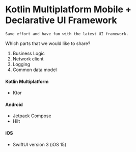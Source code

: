 # Kotlin Multiplatform Mobile + Declarative UI Framework

```
Save effort and have fun with the latest UI framework.
```

Which parts that we would like to share?
1. Business Logic
2. Network client
3. Logging
4. Common data model

#### Kotlin Multiplatform
- Ktor

#### Android
- Jetpack Compose
- Hilt

#### iOS
- SwiftUI version 3 (iOS 15)
